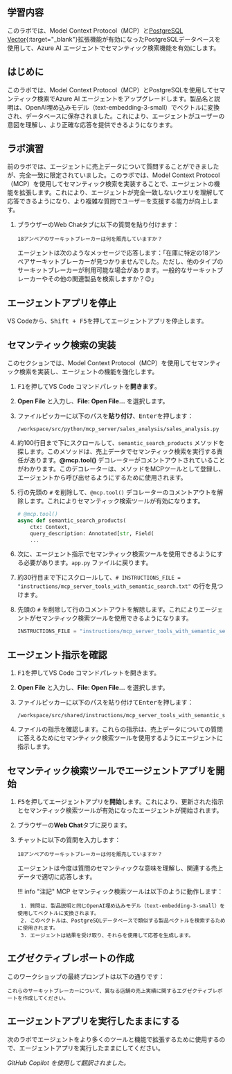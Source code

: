 ## 学習内容

このラボでは、Model Context Protocol（MCP）と[PostgreSQL Vector](https://github.com/pgvector/pgvector){:target="_blank"}拡張機能が有効になったPostgreSQLデータベースを使用して、Azure AI エージェントでセマンティック検索機能を有効にします。

## はじめに

このラボでは、Model Context Protocol（MCP）とPostgreSQLを使用してセマンティック検索でAzure AI エージェントをアップグレードします。製品名と説明は、OpenAI埋め込みモデル（text-embedding-3-small）でベクトルに変換され、データベースに保存されました。これにより、エージェントがユーザーの意図を理解し、より正確な応答を提供できるようになります。

## ラボ演習

前のラボでは、エージェントに売上データについて質問することができましたが、完全一致に限定されていました。このラボでは、Model Context Protocol（MCP）を使用してセマンティック検索を実装することで、エージェントの機能を拡張します。これにより、エージェントが完全一致しないクエリを理解して応答できるようになり、より複雑な質問でユーザーを支援する能力が向上します。

1. ブラウザーのWeb Chatタブに以下の質問を貼り付けます：

    ```text
    18アンペアのサーキットブレーカーは何を販売していますか？
    ```

    エージェントは次のようなメッセージで応答します：「在庫に特定の18アンペアサーキットブレーカーが見つかりませんでした。ただし、他のタイプのサーキットブレーカーが利用可能な場合があります。一般的なサーキットブレーカーやその他の関連製品を検索しますか？😊」

## エージェントアプリを停止

VS Codeから、<kbd>Shift + F5</kbd>を押してエージェントアプリを停止します。

## セマンティック検索の実装

このセクションでは、Model Context Protocol（MCP）を使用してセマンティック検索を実装し、エージェントの機能を強化します。

1. <kbd>F1</kbd>を押してVS Code コマンドパレットを**開きます**。
2. **Open File** と入力し、**File: Open File...** を選択します。
3. ファイルピッカーに以下のパスを**貼り付け**、<kbd>Enter</kbd>を押します：

    ```text
    /workspace/src/python/mcp_server/sales_analysis/sales_analysis.py
    ```

4. 約100行目まで下にスクロールして、`semantic_search_products` メソッドを探します。このメソッドは、売上データでセマンティック検索を実行する責任があります。**@mcp.tool()** デコレーターがコメントアウトされていることがわかります。このデコレーターは、メソッドをMCPツールとして登録し、エージェントから呼び出せるようにするために使用されます。

5. 行の先頭の `#` を削除して、`@mcp.tool()` デコレーターのコメントアウトを解除します。これによりセマンティック検索ツールが有効になります。

    ```python
    # @mcp.tool()
    async def semantic_search_products(
        ctx: Context,
        query_description: Annotated[str, Field(
        ...
    ```

6. 次に、エージェント指示でセマンティック検索ツールを使用できるようにする必要があります。`app.py` ファイルに戻ります。
7. 約30行目まで下にスクロールして、`# INSTRUCTIONS_FILE = "instructions/mcp_server_tools_with_semantic_search.txt"` の行を見つけます。
8. 先頭の `#` を削除して行のコメントアウトを解除します。これによりエージェントがセマンティック検索ツールを使用できるようになります。

    ```python
    INSTRUCTIONS_FILE = "instructions/mcp_server_tools_with_semantic_search.txt"
    ```

## エージェント指示を確認

1. <kbd>F1</kbd>を押してVS Code コマンドパレットを開きます。
2. **Open File** と入力し、**File: Open File...** を選択します。
3. ファイルピッカーに以下のパスを貼り付けて<kbd>Enter</kbd>を押します：

    ```text
    /workspace/src/shared/instructions/mcp_server_tools_with_semantic_search.txt
    ```

4. ファイルの指示を確認します。これらの指示は、売上データについての質問に答えるためにセマンティック検索ツールを使用するようにエージェントに指示します。

## セマンティック検索ツールでエージェントアプリを開始

1. <kbd>F5</kbd>を押してエージェントアプリを**開始**します。これにより、更新された指示とセマンティック検索ツールが有効になったエージェントが開始されます。
2. ブラウザーの**Web Chat**タブに戻ります。
3. チャットに以下の質問を入力します：

    ```text
    18アンペアのサーキットブレーカーは何を販売していますか？
    ```

    エージェントは今度は質問のセマンティックな意味を理解し、関連する売上データで適切に応答します。

    !!! info "注記"
        MCP セマンティック検索ツールは以下のように動作します：

        1. 質問は、製品説明と同じOpenAI埋め込みモデル（text-embedding-3-small）を使用してベクトルに変換されます。
        2. このベクトルは、PostgreSQLデータベースで類似する製品ベクトルを検索するために使用されます。
        3. エージェントは結果を受け取り、それらを使用して応答を生成します。

## エグゼクティブレポートの作成

このワークショップの最終プロンプトは以下の通りです：

```plaintext
これらのサーキットブレーカーについて、異なる店舗の売上実績に関するエグゼクティブレポートを作成してください。
```

## エージェントアプリを実行したままにする

次のラボでエージェントをより多くのツールと機能で拡張するために使用するので、エージェントアプリを実行したままにしてください。

*GitHub Copilot を使用して翻訳されました。*
